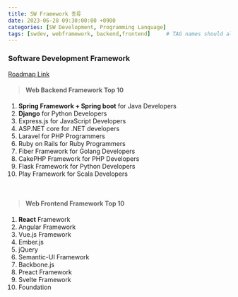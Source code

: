 ```yaml
---
title: SW Framework 종류
date: 2023-06-28 09:30:00:00 +0900
categories: [SW Development, Programming Language]
tags: [swdev, webframework, backend,frontend]     # TAG names should always be lowercase
--- 
```


### Software Development Framework
[Roadmap Link](https://github.com/pocojang/developer-roadmap)

> #### Web Backend Framework Top 10
1. **Spring Framework + Spring boot** for Java Developers
2. **Django** for Python Developers
3. Express.js for JavaScript Developers
4. ASP.NET core for .NET developers
5. Laravel for PHP Programmers
6. Ruby on Rails for Ruby Programmers
7. Fiber Framework for Golang Developers
8. CakePHP Framework for PHP Developers
9. Flask Framework for Python Developers
10. Play Framework for Scala Developers

<br>

> #### Web Frontend Framework Top 10
1. **React** Framework
2. Angular Framework
3. Vue.js Framework
4. Ember.js
5. jQuery
6. Semantic-UI Framework
7. Backbone.js
8. Preact Framework
9. Svelte Framework
10. Foundation